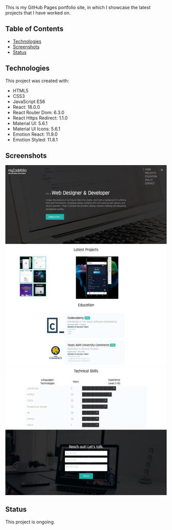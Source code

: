 This is my GitHub Pages portfolio site, in which I showcase the latest projects that I have worked on.

## Table of Contents

- [Technologies](#technologies)
- [Screenshots](#screenshots)
- [Status](#status)

## Technologies

This project was created with:

- HTML5
- CSS3
- JavaScript ES6
- React: 18.0.0
- React Router Dom: 6.3.0
- React Https Redirect: 1.1.0
- Material UI: 5.6.1
- Material UI Icons: 5.6.1
- Emotion React: 11.9.0
- Emotion Styled: 11.8.1

## Screenshots

![Portfolio Header](client/src/resources/images/portfolio-header.jpg)
![Portfolio Projects](client/src/resources/images/portfolio-projects.jpg)
![Portfolio Education](client/src/resources/images/portfolio-education.jpg)
![Portfolio Skills](client/src/resources/images/portfolio-skills.jpg)
![Portfolio Contact](client/src/resources/images/portfolio-contact.jpg)

## Status

This project is ongoing.